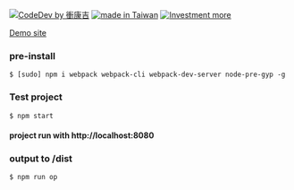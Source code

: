 [![CodeDev by 衝康吉](https://img.shields.io/badge/CodDev%20by-衝康吉-green)](https://github.com/jameshsu1125/)
[![made in Taiwan](https://img.shields.io/badge/Made%20in-Taiwan-orange)](https://github.com/jameshsu1125/)
[![Investment more](https://img.shields.io/badge/Team-%E6%8A%95%E8%B3%87%E6%AF%94%E5%B7%A5%E4%BD%9C%E9%87%8D%E8%A6%81-blue)](https://github.com/jameshsu1125/)

[Demo site](https://ogilvy.lesca.net/_project/kkl/)

### pre-install

```
$ [sudo] npm i webpack webpack-cli webpack-dev-server node-pre-gyp -g
```

### Test project

```
$ npm start
```

#### project run with http://localhost:8080

### output to /dist

```
$ npm run op
```
